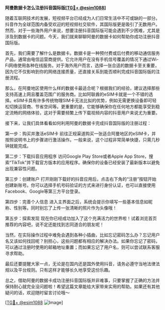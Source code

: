 **阿曼数据卡怎么注册抖音国际版[[TG💪+ @esim1088](https://t.me/s/esim1088)]**

随着互联网技术的发展，短视频平台已经成为人们日常生活中不可或缺的一部分。抖音作为全球范围内备受欢迎的短视频社交软件，其国际版更是吸引了无数用户。然而，对于一些海外用户来说，想要注册抖音国际版可能会遇到不少困难，尤其是涉及到数据卡的问题。今天，我们就来聊聊阿曼的数据卡如何帮助你成功注册抖音国际版。

首先，我们需要了解什么是数据卡。数据卡是一种预付费或后付费的移动通信服务产品，通常由电信运营商提供。它允许用户在没有手机信号覆盖的情况下通过Wi-Fi网络使用各种在线服务。对于海外用户而言，选择一张合适的数据卡至关重要，因为它不仅影响到你的网络连接质量，还直接关系到能否顺利完成抖音国际版的注册流程。

那么，在阿曼地区使用什么样的数据卡最适合呢？根据我们的经验，建议选择那些支持高速上网且覆盖范围广的服务商。比如阿联酋的eSIM卡就是一个不错的选择。eSIM卡具有许多传统物理SIM卡无法比拟的优势，例如无需更换设备即可轻松切换运营商、节省空间等。更重要的是，它能够确保你在任何地方都能享受到稳定流畅的网络体验，这对于需要频繁上传下载视频内容的抖音用户来说尤为重要。

接下来，让我们具体看看如何利用阿曼的数据卡完成抖音国际版的注册过程：

第一步：购买并激活eSIM卡
前往正规渠道购买一张适合阿曼地区的eSIM卡，并按照说明书上的步骤进行激活操作。一般来说，这个过程非常简单快捷，只需几秒钟就能完成。

第二步：下载抖音应用程序
访问Google Play Store或者Apple App Store，搜索“TikTok”并下载官方版本的应用程序。确保你的设备已经安装了最新版本以避免出现兼容性问题。

第三步：创建账户
打开刚刚下载好的抖音应用后，点击右下角的“注册”按钮开始创建新账号。你可以选择手机号码验证的方式来进行身份认证，也可以直接使用Facebook、Google等第三方平台登录。

第四步：完善个人信息
进入主界面之后，系统会提示你填写一些基本信息如昵称、性别等。同时别忘了上传一张清晰的照片作为头像哦！

第五步：探索发现
现在你已经成功加入了这个充满活力的世界啦！试着浏览首页推荐的内容吧，说不定还能找到志同道合的朋友呢！

当然，在实际操作过程中难免会遇到各种小插曲，比如忘记密码怎么办？忘记用户名又该如何找回呢？别担心，这些问题都有相应的解决办法。如果你忘记了密码，可以通过注册时使用的邮箱地址重置；而如果忘记了用户名，则可以尝试联系客服寻求帮助。

最后还要提醒大家一点，无论是在国内还是国外使用抖音，请务必遵守当地法律法规以及平台规则。只有这样才能够长久地享受这份乐趣。

总之，借助阿曼的数据卡成功注册抖音国际版并非难事，只要掌握了正确的方法并保持耐心就完全没问题啦！希望这篇文章能给大家带来实用的帮助。如果还有其他疑问的话，欢迎随时留言讨论哦～

[[TG💪+ @esim1088](https://t.me/s/esim1088) ![Image](https://i.postimg.cc/4NQfJmqS/Snipaste-2025-05-13-00-14-12.png)]